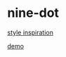 # nine-dot




[style inspiration](https://lawsofux.com/)

[demo](https://zsimo.github.io/nine-dot/public/)
